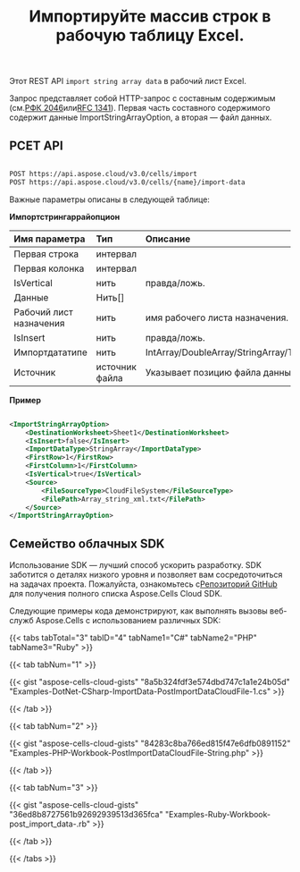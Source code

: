 ﻿---
title: Импортируйте массив строк в рабочую таблицу Excel.
second_title: Aspose.Cells Cloud Documen
linktitle: Импортировать строку arra
type: docs
url: /ru/import/string-array/
aliases: [/import-string-array-into-excel-worksheet/,/import-string-array-into-worksheet/,/import-data/string-array/]
keywords: Import string array data into Excel files
description: Aspose.Cells Cloud REST API поддерживает импорт данных строкового массива в файлы Excel. SDK поддерживает различные языки разработки. К ним относятся Android, C#, Go, Java, NodeJS, Perl, PHP, Python, Ruby и Swift.
weight: 40
kwords: Excel, Office Облако, REST API, электронная таблица, PDF, CSV, Json, Markdwon, импорт массива строк в рабочий лист Excel
---
Этот REST API `import string array data` в рабочий лист Excel.

Запрос представляет собой HTTP-запрос с составным содержимым (см.[РФК 2046](http://tools.ietf.org/html/rfc2046#page-17)или[RFC 1341](http://www.w3.org/Protocols/rfc1341/7_2_Multipart.html)). Первая часть составного содержимого содержит данные ImportStringArrayOption, а вторая — файл данных.

## РСЕТ API

```bash

POST https://api.aspose.cloud/v3.0/cells/import
POST https://api.aspose.cloud/v3.0/cells/{name}/import-data

```

Важные параметры описаны в следующей таблице:


**Импортстрингаррайопцион**

|Имя параметра|Тип|Описание|
|:- |:- |:- |
| Первая строка| интервал||
| Первая колонка| интервал||
| IsVertical| нить| правда/ложь.|
| Данные|Нить[]||
| Рабочий лист назначения| нить| имя рабочего листа назначения.|
| IsInsert| нить| правда/ложь.|
| Импортдататипе| нить|IntArray/DoubleArray/StringArray/TwoDimensionIntArray/TwoDimensionDoubleArray/TwoDimensionStringArray/BatchData/CSVData.|
| Источник| источник файла| Указывает позицию файла данных, когда параметр BatchData имеет значение null.|


**Пример**

```xml

<ImportStringArrayOption>
    <DestinationWorksheet>Sheet1</DestinationWorksheet>
    <IsInsert>false</IsInsert>
    <ImportDataType>StringArray</ImportDataType>
    <FirstRow>1</FirstRow>
    <FirstColumn>1</FirstColumn>
    <IsVertical>true</IsVertical>
    <Source>
        <FileSourceType>CloudFileSystem</FileSourceType>
        <FilePath>Array_string_xml.txt</FilePath>
    </Source>
</ImportStringArrayOption>

```

## Семейство облачных SDK

 Использование SDK — лучший способ ускорить разработку. SDK заботится о деталях низкого уровня и позволяет вам сосредоточиться на задачах проекта. Пожалуйста, ознакомьтесь с[Репозиторий GitHub](https://github.com/aspose-cells-cloud) для получения полного списка Aspose.Cells Cloud SDK.

Следующие примеры кода демонстрируют, как выполнять вызовы веб-служб Aspose.Cells с использованием различных SDK:

{{< tabs tabTotal="3" tabID="4" tabName1="C#" tabName2="PHP" tabName3="Ruby" >}}

{{< tab tabNum="1" >}}

{{< gist "aspose-cells-cloud-gists" "8a5b324fdf3e574dbd747c1a1e24b05d" "Examples-DotNet-CSharp-ImportData-PostImportDataCloudFile-1.cs" >}}

{{< /tab >}}

{{< tab tabNum="2" >}}

{{< gist "aspose-cells-cloud-gists" "84283c8ba766ed815f47e6dfb0891152" "Examples-PHP-Workbook-PostImportDataCloudFile-String.php" >}}

{{< /tab >}}

{{< tab tabNum="3" >}}

{{< gist "aspose-cells-cloud-gists" "36ed8b8727561b92692939513d365fca" "Examples-Ruby-Workbook-post_import_data-.rb" >}}

{{< /tab >}}

{{< /tabs >}}




